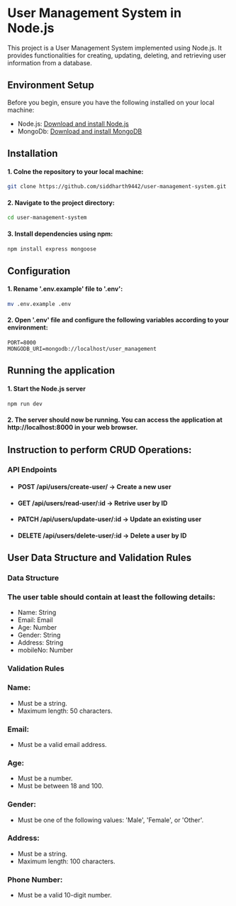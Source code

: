 # User Management System in Node.js
This project is a User Management System implemented using Node.js. It provides functionalities for creating, updating, deleting, and retrieving user information from a database.

## Environment Setup
Before you begin, ensure you have the following installed on your local machine:

- Node.js: [Download and install Node.js](https://nodejs.org/)
- MongoDb: [Download and install MongoDB](https://www.mongodb.com/try/download/community)

## Installation

#### 1. Colne the repository to your local machine:
```bash
git clone https://github.com/siddharth9442/user-management-system.git
```

#### 2. Navigate to the project directory:
```bash
cd user-management-system
```

#### 3. Install dependencies using npm:
```bash
npm install express mongoose
```

## Configuration
#### 1. Rename '.env.example' file to '.env':
```bash
mv .env.example .env
```

#### 2. Open '.env' file and configure the following variables according to your environment:
```plaintext
PORT=8000
MONGODB_URI=mongodb://localhost/user_management
```

## Running the application

#### 1. Start the Node.js server
```bash
npm run dev
```

#### 2. The server should now be running. You can access the application at http://localhost:8000 in your web browser.

## Instruction to perform CRUD Operations:
### API Endpoints

- #### POST /api/users/create-user/ -> Create a new user
- #### GET /api/users/read-user/:id -> Retrive user by ID
- #### PATCH /api/users/update-user/:id -> Update an existing user
- #### DELETE /api/users/delete-user/:id -> Delete a user by ID

## User Data Structure and Validation Rules

### Data Structure
###  The user table should contain at least the following details:
- Name: String
- Email: Email
- Age: Number
- Gender: String
- Address: String
- mobileNo: Number


### Validation Rules
### Name:
- Must be a string.
- Maximum length: 50 characters.

### Email:
- Must be a valid email address.

### Age:
- Must be a number.
- Must be between 18 and 100.

### Gender:
- Must be one of the following values: 'Male', 'Female', or 'Other'.

### Address:
- Must be a string.
- Maximum length: 100 characters.

### Phone Number:
- Must be a valid 10-digit number.